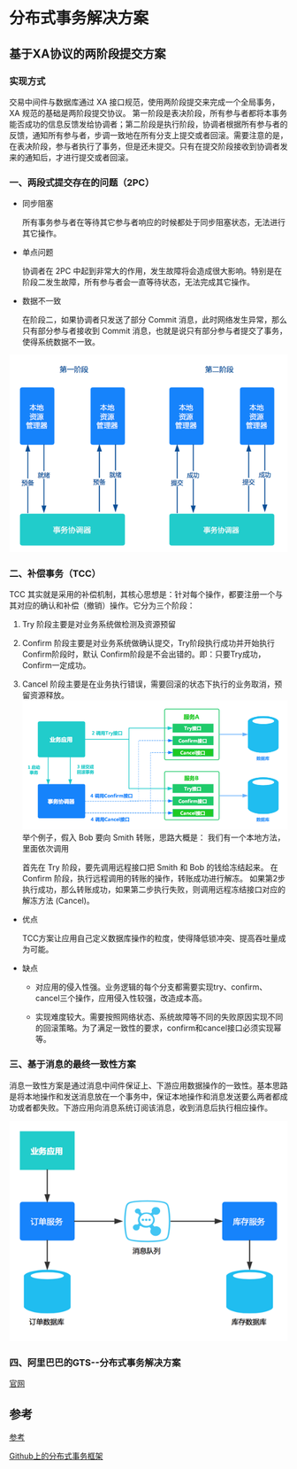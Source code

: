 # 分布式事务解决方案

## 基于XA协议的两阶段提交方案

### 实现方式
交易中间件与数据库通过 XA 接口规范，使用两阶段提交来完成一个全局事务， XA 规范的基础是两阶段提交协议。
第一阶段是表决阶段，所有参与者都将本事务能否成功的信息反馈发给协调者；第二阶段是执行阶段，协调者根据所有参与者的反馈，通知所有参与者，步调一致地在所有分支上提交或者回滚。需要注意的是，在表决阶段，参与者执行了事务，但是还未提交。只有在提交阶段接收到协调者发来的通知后，才进行提交或者回滚。

### 一、两段式提交存在的问题（2PC）
* 同步阻塞
 
	所有事务参与者在等待其它参与者响应的时候都处于同步阻塞状态，无法进行其它操作。

* 单点问题 
	
	协调者在 2PC 中起到非常大的作用，发生故障将会造成很大影响。特别是在阶段二发生故障，所有参与者会一直等待状态，无法完成其它操作。

* 数据不一致 

	在阶段二，如果协调者只发送了部分 Commit 消息，此时网络发生异常，那么只有部分参与者接收到 Commit 消息，也就是说只有部分参与者提交了事务，使得系统数据不一致。

![file01](https://github.com/shanyao19940801/BookeNote/blob/master/%E6%95%B0%E6%8D%AE%E5%BA%93/%E5%88%86%E5%B8%83%E5%BC%8F%E4%BA%8B%E5%8A%A1%E8%A7%A3%E5%86%B3%E6%96%B9%E6%A1%88/file/file01.png)

### 二、补偿事务（TCC）
TCC 其实就是采用的补偿机制，其核心思想是：针对每个操作，都要注册一个与其对应的确认和补偿（撤销）操作。它分为三个阶段：

1. Try 阶段主要是对业务系统做检测及资源预留
1. Confirm 阶段主要是对业务系统做确认提交，Try阶段执行成功并开始执行 Confirm阶段时，默认 Confirm阶段是不会出错的。即：只要Try成功，Confirm一定成功。
1. Cancel 阶段主要是在业务执行错误，需要回滚的状态下执行的业务取消，预留资源释放。
![file02](https://github.com/shanyao19940801/BookeNote/blob/master/%E6%95%B0%E6%8D%AE%E5%BA%93/%E5%88%86%E5%B8%83%E5%BC%8F%E4%BA%8B%E5%8A%A1%E8%A7%A3%E5%86%B3%E6%96%B9%E6%A1%88/file/file02.png)
举个例子，假入 Bob 要向 Smith 转账，思路大概是： 我们有一个本地方法，里面依次调用

	首先在 Try 阶段，要先调用远程接口把 Smith 和 Bob 的钱给冻结起来。
	在 Confirm 阶段，执行远程调用的转账的操作，转账成功进行解冻。
	如果第2步执行成功，那么转账成功，如果第二步执行失败，则调用远程冻结接口对应的解冻方法 (Cancel)。

* 优点

	TCC方案让应用自己定义数据库操作的粒度，使得降低锁冲突、提高吞吐量成为可能。

* 缺点



	- 对应用的侵入性强。业务逻辑的每个分支都需要实现try、confirm、cancel三个操作，应用侵入性较强，改造成本高。

	- 实现难度较大。需要按照网络状态、系统故障等不同的失败原因实现不同的回滚策略。为了满足一致性的要求，confirm和cancel接口必须实现幂等。
### 三、基于消息的最终一致性方案
消息一致性方案是通过消息中间件保证上、下游应用数据操作的一致性。基本思路是将本地操作和发送消息放在一个事务中，保证本地操作和消息发送要么两者都成功或者都失败。下游应用向消息系统订阅该消息，收到消息后执行相应操作。

![file03](https://github.com/shanyao19940801/BookeNote/blob/master/%E6%95%B0%E6%8D%AE%E5%BA%93/%E5%88%86%E5%B8%83%E5%BC%8F%E4%BA%8B%E5%8A%A1%E8%A7%A3%E5%86%B3%E6%96%B9%E6%A1%88/file/file03.png)

### 四、阿里巴巴的GTS--分布式事务解决方案

[官网](https://www.aliyun.com/aliware/txc?spm=5176.8142029.388261.386.a72376f4lqvQxv)

## 参考

[参考](https://www.cnblogs.com/jiangyu666/p/8522547.html)

[Github上的分布式事务框架](https://github.com/QNJR-GROUP/EasyTransaction)